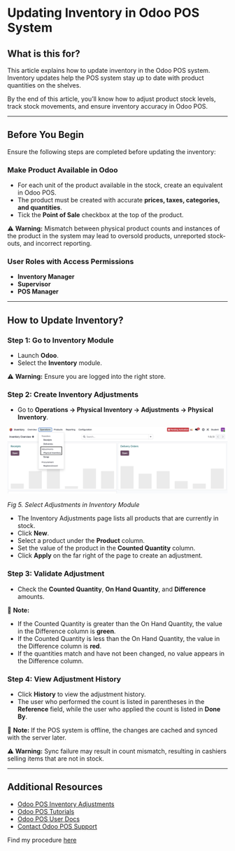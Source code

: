 # Updating Inventory in Odoo POS System

## What is this for?
This article explains how to update inventory in the Odoo POS system. Inventory updates help the POS system stay up to date with product quantities on the shelves.  

By the end of this article, you’ll know how to adjust product stock levels, track stock movements, and ensure inventory accuracy in Odoo POS.

---

## Before You Begin
Ensure the following steps are completed before updating the inventory:

### Make Product Available in Odoo
- For each unit of the product available in the stock, create an equivalent in Odoo POS.  
- The product must be created with accurate **prices, taxes, categories, and quantities**.  
- Tick the **Point of Sale** checkbox at the top of the product.  

⚠️ **Warning:** Mismatch between physical product counts and instances of the product in the system may lead to oversold products, unreported stock-outs, and incorrect reporting.  

### User Roles with Access Permissions
- **Inventory Manager**  
- **Supervisor**  
- **POS Manager**  

---

## How to Update Inventory?

### Step 1: Go to Inventory Module
- Launch **Odoo**.  
- Select the **Inventory** module.  

⚠️ **Warning:** Ensure you are logged into the right store.  

### Step 2: Create Inventory Adjustments
- Go to **Operations → Physical Inventory → Adjustments → Physical Inventory**.  

![Select Adjustment](./assets/images/Adjustment.jpeg)

*Fig 5. Select Adjustments in Inventory Module*  

- The Inventory Adjustments page lists all products that are currently in stock.  
- Click **New**.  
- Select a product under the **Product** column.  
- Set the value of the product in the **Counted Quantity** column.  
- Click **Apply** on the far right of the page to create an adjustment.  

### Step 3: Validate Adjustment
- Check the **Counted Quantity**, **On Hand Quantity**, and **Difference** amounts.  

📌 **Note:**  
- If the Counted Quantity is greater than the On Hand Quantity, the value in the Difference column is **green**.  
- If the Counted Quantity is less than the On Hand Quantity, the value in the Difference column is **red**.  
- If the quantities match and have not been changed, no value appears in the Difference column.  


### Step 4: View Adjustment History
- Click **History** to view the adjustment history.  
- The user who performed the count is listed in parentheses in the **Reference** field, while the user who applied the count is listed in **Done By**.  

📌 **Note:** If the POS system is offline, the changes are cached and synced with the server later.  

⚠️ **Warning:** Sync failure may result in count mismatch, resulting in cashiers selling items that are not in stock.  

---

## Additional Resources
- [Odoo POS Inventory Adjustments](https://www.odoo.com/documentation/18.0/applications/inventory_and_mrp/inventory/warehouses_storage/inventory_management/count_products.html?highlight=inventory%20adjustments)  
- [Odoo POS Tutorials](
https://www.odoo.com/slides/point-of-sale-28
)  
- [Odoo POS User Docs](https://www.odoo.com/documentation/19.0/applications/sales/point_of_sale.html)  
- [Contact Odoo POS Support](https://www.odoo.com/help) 

Find my procedure [here](./assets/docs/Procedure.pdf)

